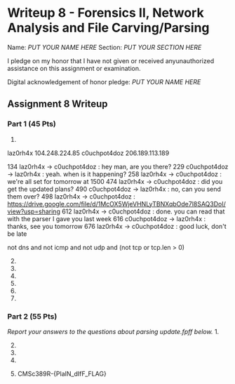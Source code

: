 Writeup 8 - Forensics II, Network Analysis and File Carving/Parsing
=====

Name: *PUT YOUR NAME HERE*
Section: *PUT YOUR SECTION HERE*

I pledge on my honor that I have not given or received anyunauthorized assistance on this assignment or examination.

Digital acknowledgement of honor pledge: *PUT YOUR NAME HERE*

## Assignment 8 Writeup

### Part 1 (45 Pts)
1.

laz0rh4x 	104.248.224.85
c0uchpot4doz	206.189.113.189 

134 laz0rh4x -> c0uchpot4doz : hey man, are you there?
229 c0uchpot4doz -> laz0rh4x : yeah. when is it happening?
258 laz0rh4x -> c0uchpot4doz : we're all set for tomorrow at 1500
474 laz0rh4x -> c0uchpot4doz : did you get the updated plans?
490 c0uchpot4doz -> laz0rh4x : no, can you send them over?
498 laz0rh4x -> c0uchpot4doz : https://drive.google.com/file/d/1McOX5WjeVHNLyTBNXqbOde7l8SAQ3DoI/view?usp=sharing
612 laz0rh4x -> c0uchpot4doz : done. you can read that with the parser I gave you last week
616 c0uchpot4doz -> laz0rh4x : thanks, see you tomorrow
676 laz0rh4x -> c0uchpot4doz : good luck, don't be late


not dns and not icmp and not udp and (not tcp or tcp.len > 0)

2.

3.

4.

5.

6.

7.

### Part 2 (55 Pts)

*Report your answers to the questions about parsing update.fpff below.*
1.

2.

3.

4.

5. CMSc389R-{PlaIN_dIfF_FLAG}
